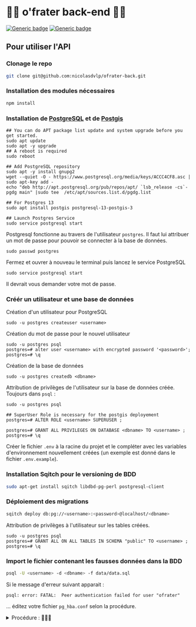 # 💈🧔 o'frater back-end 🧔💈

[![Generic badge](https://img.shields.io/badge/node-15.6.1-<COLOR>.svg)](https://shields.io/)
[![Generic badge](https://img.shields.io/badge/pg-8.6.0-<COLOR>.svg)](https://shields.io/)
## Pour utiliser l'API
### Clonage le repo
``` bash
git clone git@github.com:nicolasdvlp/ofrater-back.git
```
### Installation des modules nécessaires

``` bash
npm install
```

### Installation de [PostgreSQL](https://postgresql.org/) et de [Postgis](https://postgis.net/)
```
## You can do APT package list update and system upgrade before you get started.
sudo apt update
sudo apt -y upgrade
## A reboot is required
sudo reboot

## Add PostgreSQL repository
sudo apt -y install gnupg2
wget --quiet -O - https://www.postgresql.org/media/keys/ACCC4CF8.asc | sudo apt-key add -
echo "deb http://apt.postgresql.org/pub/repos/apt/ `lsb_release -cs`-pgdg main" |sudo tee  /etc/apt/sources.list.d/pgdg.list

## For Postgres 13
sudo apt install postgis postgresql-13-postgis-3

## Launch Postgres Service
sudo service postgresql start
```

Postgresql fonctionne au travers de l'utilisateur `postgres`. Il faut lui attribuer un mot de passe pour pouvoir se connecter à la base de données.
```
sudo passwd postgres
```
Fermez et ouvrer à nouveau le terminal puis lancez le service PostgreSQL
```
sudo service postgresql start
```
Il devrait vous demander votre mot de passe.

### Créér un utilisateur et une base de données
Création d'un utilisateur pour PostgreSQL
```
sudo -u postgres createuser <username>
```

Création du mot de passe pour le nouvel utilisateur
```
sudo -u postgres psql
postgres=# alter user <username> with encrypted password '<password>';
postgres=# \q
```

Création de la base de données
```
sudo -u postgres createdb <dbname>
```

Attribution de privilèges de l'utilisateur sur la base de données créée. Toujours dans `psql` :
```
sudo -u postgres psql

## SuperUser Role is necessary for the postgis deployement
postgres=# ALTER ROLE <username> SUPERUSER ;

postgres=# GRANT ALL PRIVILEGES ON DATABASE <dbname> TO <username> ; 
postgres=# \q
```


Créer le fichier `.env` à la racine du projet et le compléter avec les variables d'environnement nouvellement créées (un exemple est donné dans le fichier `.env.example`).

### Installation Sqitch pour le versioning de BDD

``` bash
sudo apt-get install sqitch libdbd-pg-perl postgresql-client
```

### Déploiement des migrations
``` bash
sqitch deploy db:pg://<username>:<password>@localhost/<dbname>
```
Attribution de privilèges à l'utilisateur sur les tables créées.
```
sudo -u postgres psql
postgres=# GRANT ALL ON ALL TABLES IN SCHEMA "public" TO <username> ;
postgres=# \q
```

### Import le fichier contenant les fausses données dans la BDD

``` bash
psql -U <username> -d <dbname> -f data/data.sql 
```

Si le message d'erreur suivant apparait : 
```
psql: error: FATAL:  Peer authentication failed for user "ofrater"
```
...   éditez votre fichier `pg_hba.conf` selon la procédure.
<details>

  <summary>Procédure : 🍕🍕🍕</summary>
  
  Editez le fichier avec votre éditeur :

  ```
  ## Replace XX by your version of PostgreSQL
  sudo nano /etc/postgresql/XX/main/pg_hba.conf



# DO NOT DISABLE!
# If you change this first entry you will need to make sure that the
# database superuser can access the database using some other method.
# Noninteractive access to all databases is required during automatic
# maintenance (custom daily cronjobs, replication, and similar tasks).
#
# Database administrative login by Unix domain socket
local   all             postgres                                peer

# TYPE  DATABASE        USER            ADDRESS                 METHOD

# "local" is for Unix domain socket connections only
local   all             all                                     peer
# IPv4 local connections:
host    all             all             127.0.0.1/32            md5
# IPv6 local connections:
host    all             all             ::1/128                 md5
# Allow replication connections from localhost, by a user with the
# replication privilege.
local   replication     all                                     peer
host    replication     all             127.0.0.1/32            md5
host    replication     all             ::1/128                 md5

  ```

puis relancez le service PostgreSQL
```
sudo service postgresql restart 
```
et refaites l'import précédent.

a détailler

</details>